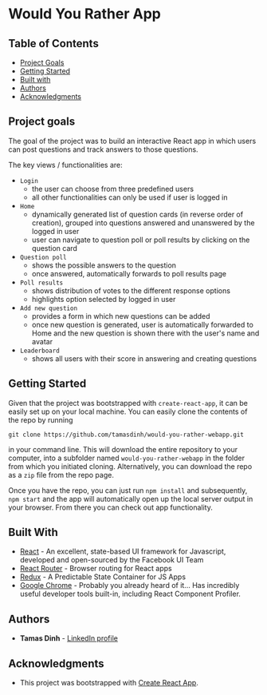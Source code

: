 # Would You Rather App

## Table of Contents

* [Project Goals](#Project-goals)
* [Getting Started](#Getting-started)
* [Built with](#Built-with)
* [Authors](#Authors)
* [Acknowledgments](#Acknowledgments)

## Project goals

The goal of the project was to build an interactive React app in which users can post questions and track answers to those questions.

The key views / functionalities are:
* ```Login```
  - the user can choose from three predefined users
  - all other functionalities can only be used if user is logged in
* ```Home```
  - dynamically generated list of question cards (in reverse order of creation), grouped into questions answered and unanswered by the logged in user
  - user can navigate to question poll or poll results by clicking on the question card
* ```Question poll```
  - shows the possible answers to the question
  - once answered, automatically forwards to poll results page
* ```Poll results```
  - shows distribution of votes to the different response options
  - highlights option selected by logged in user
* ```Add new question```
  - provides a form in which new questions can be added
  - once new question is generated, user is automatically forwarded to Home and the new question is shown there with the user's name and avatar
* ```Leaderboard```
  - shows all users with their score in answering and creating questions

## Getting Started

Given that the project was bootstrapped with ```create-react-app```, it can be easily set up on your local machine. You can easily clone the contents of the repo by running

```git clone https://github.com/tamasdinh/would-you-rather-webapp.git```

in your command line. This will download the entire repository to your computer, into a subfolder named ```would-you-rather-webapp``` in the folder from which you initiated cloning. Alternatively, you can download the repo as a ```zip``` file from the repo page.

Once you have the repo, you can just run ```npm install``` and subsequently, ```npm start``` and the app will automatically open up the local server output in your browser. From there you can check out app functionality.

## Built With

* [React](https://reactjs.org) - An excellent, state-based UI framework for Javascript, developed and open-sourced by the Facebook UI Team
* [React Router](https://reacttraining.com/react-router/web/guides/quick-start) - Browser routing for React apps
* [Redux](https://redux.js.org) - A Predictable State Container for JS Apps
* [Google Chrome](https://www.google.com/chrome) - Probably you already heard of it... Has incredibly useful developer tools built-in, including React Component Profiler.

## Authors

* **Tamas Dinh** - [LinkedIn profile](https://www.linkedin.com/in/tamasdinh/)


## Acknowledgments

* This project was bootstrapped with [Create React App](https://github.com/facebook/create-react-app).
